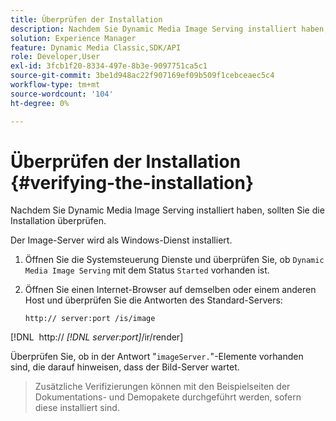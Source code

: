 ```yaml
---
title: Überprüfen der Installation
description: Nachdem Sie Dynamic Media Image Serving installiert haben, sollten Sie die Installation überprüfen.
solution: Experience Manager
feature: Dynamic Media Classic,SDK/API
role: Developer,User
exl-id: 3fcb1f20-8334-497e-8b3e-9097751ca5c1
source-git-commit: 3be1d948ac22f907169ef09b509f1cebceaec5c4
workflow-type: tm+mt
source-wordcount: '104'
ht-degree: 0%

---
```


# Überprüfen der Installation {#verifying-the-installation}

Nachdem Sie Dynamic Media Image Serving installiert haben, sollten Sie die Installation überprüfen.

Der Image-Server wird als Windows-Dienst installiert.

1. Öffnen Sie die Systemsteuerung Dienste und überprüfen Sie, ob `Dynamic Media Image Serving` mit dem Status `Started` vorhanden ist.
1. Öffnen Sie einen Internet-Browser auf demselben oder einem anderen Host und überprüfen Sie die Antworten des Standard-Servers:

   `http:// server:port /is/image`

[!DNL &#x200B; http:// *[!DNL server:port]*/ir/render]

Überprüfen Sie, ob in der Antwort &quot;`imageServer.`&quot;-Elemente vorhanden sind, die darauf hinweisen, dass der Bild-Server wartet.
>Zusätzliche Verifizierungen können mit den Beispielseiten der Dokumentations- und Demopakete durchgeführt werden, sofern diese installiert sind.
